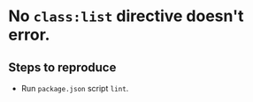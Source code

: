 # No `class:list` directive doesn't error.

## Steps to reproduce

- Run `package.json` script `lint`.
